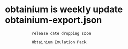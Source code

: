 # obtainium is weekly update obtainium-export.json
                release date dropping soon
                
                Obtainium Emulation Pack
